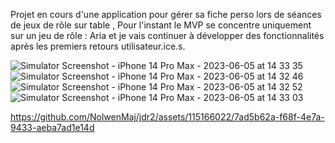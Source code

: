 Projet en cours d'une application pour gérer sa fiche perso lors de séances de jeux de rôle sur table ,
Pour l'instant le MVP se concentre uniquement sur un jeu de rôle : Aria et je vais continuer à développer des fonctionnalités après les premiers retours utilisateur.ice.s.

![Simulator Screenshot - iPhone 14 Pro Max - 2023-06-05 at 14 33 35](https://github.com/NolwenMaj/jdr2/assets/115166022/a653c485-1c48-4244-b822-509805f99c83)
![Simulator Screenshot - iPhone 14 Pro Max - 2023-06-05 at 14 32 46](https://github.com/NolwenMaj/jdr2/assets/115166022/18e5de87-40c6-4c54-a38c-ace5db2a89d4)
![Simulator Screenshot - iPhone 14 Pro Max - 2023-06-05 at 14 32 52](https://github.com/NolwenMaj/jdr2/assets/115166022/7ff3e4b2-995b-4c63-aa5e-f386dc90164b)
![Simulator Screenshot - iPhone 14 Pro Max - 2023-06-05 at 14 33 03](https://github.com/NolwenMaj/jdr2/assets/115166022/a0e6d93f-8542-4953-9911-3dbeef67784c)


https://github.com/NolwenMaj/jdr2/assets/115166022/7ad5b62a-f68f-4e7a-9433-aeba7ad1e14d

